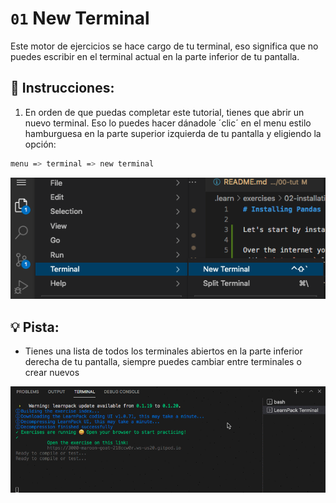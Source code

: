 # `01` New Terminal

Este motor de ejercicios se hace cargo de tu terminal, eso significa que no puedes escribir en el terminal actual en la parte inferior de tu pantalla.

## 📝 Instrucciones:

1. En orden de que puedas completar este tutorial, tienes que abrir un nuevo terminal. Eso lo puedes hacer dánadole ´clic´ en el menu estilo hamburguesa en la parte superior izquierda de tu pantalla y eligiendo la opción:

```bash
menu => terminal => new terminal
```

![nuevo terminal](../../assets/new-terminal.png)

## 💡 Pista:

+ Tienes una lista de todos los terminales abiertos en la parte inferior derecha de tu pantalla, siempre puedes cambiar entre terminales o crear nuevos

![terminal](../../assets/terminal.gif)